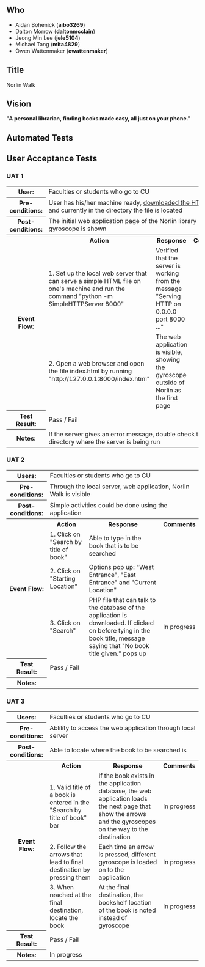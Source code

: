 ## Who

- Aidan Bohenick (**aibo3269**)
- Dalton Morrow (**daltonmcclain**)
- Jeong Min Lee (**jele5104**)
- Michael Tang (**mita4829**)
- Owen Wattenmaker (**owattenmaker**)


## Title

Norlin Walk


## Vision

**"A personal librarian, finding books made easy, all just on your phone."**


## Automated Tests




## User Acceptance Tests

### UAT 1
<table>
  <tr>
    <th>User:</th>
    <td colspan=3>Faculties or students who go to CU</td>
  </tr>
  <tr>
    <th>Pre-conditions:</th>
    <td colspan=3>User has his/her machine ready, <a href="https://github.com/mita4829/Project3308/blob/master/index.html">downloaded the HTML file</a> and currently in the directory the file is located</td>
  </tr>
  <tr>
    <th>Post-conditions:</th>
    <td colspan=3>The initial web application page of the Norlin library gyroscope is shown</td>
  </tr>
  <tr>
    <th rowspan=3>Event Flow:</th>
    <th>Action</th>
    <th>Response</th>
    <th>Comments</th>
  </tr>
  <tr>
    <td>1. Set up the local web server that can serve a simple HTML file on one's machine and run the command "python -m SimpleHTTPServer 8000"</td>
    <td>Verified that the server is working from the message "Serving HTTP on 0.0.0.0 port 8000 ..."</td>
    <td> </td>
  </tr>
  <tr>
    <td>2. Open a web browser and open the file index.html by running "http://127.0.0.1:8000/index.html"</td>
    <td>The web application is visible, showing the gyroscope outside of Norlin as the first page</td>
    <td> </td>
  </tr>
  <tr>
    <th>Test Result:</th>
    <td colspan=3>Pass / Fail</td>
  </tr>
  <tr>
    <th>Notes:</th>
    <td colspan=3>If the server gives an error message, double check the directory where the server is being run</td>
  </tr>
</table>

### UAT 2
<table>
  <tr>
    <th>Users:</th>
    <td colspan=3>Faculties or students who go to CU</td>
  </tr>
  <tr>
    <th>Pre-conditions:</th>
    <td colspan=3>Through the local server, web application, Norlin Walk is visible</td>
  </tr>
  <tr>
    <th>Post-conditions:</th>
    <td colspan=3>Simple activities could be done using the application</td>
  </tr>
  <tr>
    <th rowspan=4>Event Flow:</th>
    <th>Action</th>
    <th>Response</th>
    <th>Comments</th>
  </tr>
  <tr>
    <td>1. Click on "Search by title of book"</td>
    <td>Able to type in the book that is to be searched</td>
    <td> </td>
  </tr>
  <tr>
    <td>2. Click on "Starting Location"</td>
    <td>Options pop up: "West Entrance", "East Entrance" and "Current Location"</td>
    <td> </td>
  </tr>
  <tr>
    <td>3. Click on "Search"</td>
    <td>PHP file that can talk to the database of the application is downloaded. If clicked on before tying in the book title, message saying that "No book title given." pops up</td>
    <td>In progress</td>
  </tr>
  <tr>
    <th>Test Result:</th>
    <td colspan=3>Pass / Fail</td>
  </tr>
  <tr>
    <th>Notes:</th>
    <td colspan=3> </td>
  </tr>
</table>

### UAT 3
<table>
  <tr>
    <th>Users:</th>
    <td colspan=3>Faculties or students who go to CU</td>
  </tr>
  <tr>
    <th>Pre-conditions:</th>
    <td colspan=3>Ablility to access the web application through local server</td>
  </tr>
  <tr>
    <th>Post-conditions:</th>
    <td colspan=3>Able to locate where the book to be searched is</td>
  </tr>
  <tr>
    <th rowspan=4>Event Flow:</th>
    <th>Action</th>
    <th>Response</th>
    <th>Comments</th>
  </tr>
  <tr>
    <td>1. Valid title of a book is entered in the "Search by title of book" bar</td>
    <td>If the book exists in the application database, the web application loads the next page that show the arrows and the gyroscopes on the way to the destination</td>
    <td>In progress</td>
  </tr>
  <tr>
    <td>2. Follow the arrows that lead to final destination by pressing them</td>
    <td>Each time an arrow is pressed, different gyroscope is loaded on to the application</td>
    <td>In progress</td>
  </tr>
  <tr>
    <td>3. When reached at the final destination, locate the book</td>
    <td>At the final destination, the bookshelf location of the book is noted instead of gyroscope</td>
    <td>In progress</td>
  </tr>
  <tr>
    <th>Test Result:</th>
    <td colspan=3>Pass / Fail</td>
  </tr>
  <tr>
    <th>Notes:</th>
    <td colspan=3>In progress</td>
  </tr>
</table>
